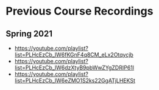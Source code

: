 Previous Course Recordings
==========================

## Spring 2021

* <https://youtube.com/playlist?list=PLHcEzCb_lW6fKGnF4q8CM_eLx2Otqycjb>
* <https://youtube.com/playlist?list=PLHcEzCb_lW6dzXtyB9pbWwZYgZDRIP61l>
* <https://youtube.com/playlist?list=PLHcEzCb_lW6eZMO1S2ks22GgATjLHEKSt>
